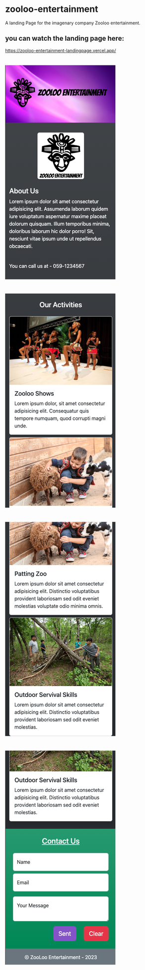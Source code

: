 # zooloo-entertainment

A landing Page for the imagenary company Zooloo entertainment.

## you can watch the landing page here:

https://zooloo-entertainment-landingpage.vercel.app/

# <img src='public/Screen Shot 2023-05-17 at 9.48.57.png' title="landing 1"/>

# <img src='public/Screen Shot 2023-05-17 at 9.49.10.png' title="landing 2"/>

# <img src='public/Screen Shot 2023-05-17 at 9.49.16.png' title="landing 3"/>

# <img src='public/Screen Shot 2023-05-17 at 9.49.19.png' title="landing 4"/>
